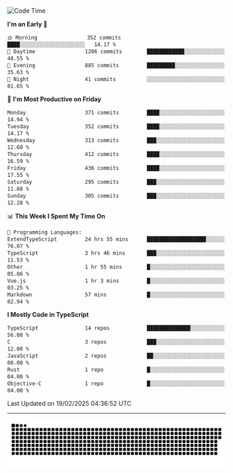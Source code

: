<!--
<picture>
  <source
    srcset="https://github-readme-stats.vercel.app/api?username=kevinxft&show_icons=true&theme=dark"
    media="(prefers-color-scheme: dark)"
  />
  <source
    srcset="https://github-readme-stats.vercel.app/api?username=kevinxft&show_icons=true"
    media="(prefers-color-scheme: light), (prefers-color-scheme: no-preference)"
  />
  <img src="https://github-readme-stats.vercel.app/api?username=kevinxft&show_icons=true" />
</picture>
-->

<!--START_SECTION:waka-->
![Code Time](http://img.shields.io/badge/Code%20Time-3%2C114%20hrs%2052%20mins-blue)

**I'm an Early 🐤** 

```text
🌞 Morning                352 commits         ████░░░░░░░░░░░░░░░░░░░░░   14.17 % 
🌆 Daytime                1206 commits        ████████████░░░░░░░░░░░░░   48.55 % 
🌃 Evening                885 commits         █████████░░░░░░░░░░░░░░░░   35.63 % 
🌙 Night                  41 commits          ░░░░░░░░░░░░░░░░░░░░░░░░░   01.65 % 
```
📅 **I'm Most Productive on Friday** 

```text
Monday                   371 commits         ████░░░░░░░░░░░░░░░░░░░░░   14.94 % 
Tuesday                  352 commits         ████░░░░░░░░░░░░░░░░░░░░░   14.17 % 
Wednesday                313 commits         ███░░░░░░░░░░░░░░░░░░░░░░   12.60 % 
Thursday                 412 commits         ████░░░░░░░░░░░░░░░░░░░░░   16.59 % 
Friday                   436 commits         ████░░░░░░░░░░░░░░░░░░░░░   17.55 % 
Saturday                 295 commits         ███░░░░░░░░░░░░░░░░░░░░░░   11.88 % 
Sunday                   305 commits         ███░░░░░░░░░░░░░░░░░░░░░░   12.28 % 
```


📊 **This Week I Spent My Time On** 

```text
💬 Programming Languages: 
ExtendTypeScript         24 hrs 55 mins      ███████████████████░░░░░░   76.07 % 
TypeScript               3 hrs 46 mins       ███░░░░░░░░░░░░░░░░░░░░░░   11.53 % 
Other                    1 hr 55 mins        █░░░░░░░░░░░░░░░░░░░░░░░░   05.86 % 
Vue.js                   1 hr 3 mins         █░░░░░░░░░░░░░░░░░░░░░░░░   03.25 % 
Markdown                 57 mins             █░░░░░░░░░░░░░░░░░░░░░░░░   02.94 % 
```

**I Mostly Code in TypeScript** 

```text
TypeScript               14 repos            ██████████████░░░░░░░░░░░   56.00 % 
C                        3 repos             ███░░░░░░░░░░░░░░░░░░░░░░   12.00 % 
JavaScript               2 repos             ██░░░░░░░░░░░░░░░░░░░░░░░   08.00 % 
Rust                     1 repo              █░░░░░░░░░░░░░░░░░░░░░░░░   04.00 % 
Objective-C              1 repo              █░░░░░░░░░░░░░░░░░░░░░░░░   04.00 % 
```




 Last Updated on 19/02/2025 04:36:52 UTC
<!--END_SECTION:waka-->

---

<picture>
  <source media="(prefers-color-scheme: dark)" srcset="https://raw.githubusercontent.com/kevinxft/kevinxft/output/github-contribution-grid-snake-dark.svg">
  <source media="(prefers-color-scheme: light)" srcset="https://raw.githubusercontent.com/kevinxft/kevinxft/output/github-contribution-grid-snake.svg">
  <img alt="github contribution grid snake animation" src="https://raw.githubusercontent.com/kevinxft/kevinxft/output/github-contribution-grid-snake.svg">
</picture>